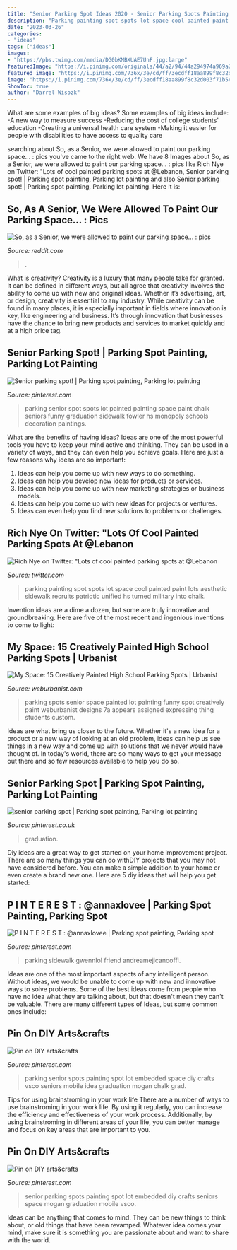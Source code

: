 ```yaml
---
title: "Senior Parking Spot Ideas 2020 - Senior Parking Spots Painting Spot Lot Embedded Diy Crafts Seniors Space Mogan Graduation Mobile Vsco"
description: "Parking painting spot spots lot space cool painted paint lots aesthetic sidewalk recruits patriotic unified hs turned military into chalk"
date: "2023-03-26"
categories:
- "ideas"
tags: ["ideas"]
images:
- "https://pbs.twimg.com/media/DG0bKMBXUAE7UnF.jpg:large"
featuredImage: "https://i.pinimg.com/originals/44/a2/94/44a294974a969a2d688c5ce05d839dc7.jpg"
featured_image: "https://i.pinimg.com/736x/3e/cd/ff/3ecdff18aa899f8c32d003f71b5cae98.jpg"
image: "https://i.pinimg.com/736x/3e/cd/ff/3ecdff18aa899f8c32d003f71b5cae98.jpg"
ShowToc: true
author: "Darrel Wisozk"
---
```



What are some examples of big ideas?
Some examples of big ideas include: 
-A new way to measure success 
-Reducing the cost of college students' education 
-Creating a universal health care system
-Making it easier for people with disabilities to have access to quality care

	

		
searching about So, as a Senior, we were allowed to paint our parking space... : pics you've came to the right web. We have 8 Images about So, as a Senior, we were allowed to paint our parking space... : pics like Rich Nye on Twitter: &quot;Lots of cool painted parking spots at @Lebanon, Senior parking spot! | Parking spot painting, Parking lot painting and also Senior parking spot! | Parking spot painting, Parking lot painting. Here it is:
		
    
## So, As A Senior, We Were Allowed To Paint Our Parking Space... : Pics

<img loading=lazy src="https://external-preview.redd.it/TS_5q4wgCQRlhqGL6PkojW30ebAmsAFNkQDUhnD1BV0.jpg?auto=webp&amp;s=56df258e735a74ffa3d33ab65bf2169db6ddad59" onerror="this.onerror=null;this.src='https://tse1.mm.bing.net/th?id=OIP.u9byl0a61yzLJWcNeYuhNAHaJ4&amp;pid=15.1';" alt="So, as a Senior, we were allowed to paint our parking space... : pics">

_Source: reddit.com_

>. 

	

What is creativity?
Creativity is a luxury that many people take for granted. It can be defined in different ways, but all agree that creativity involves the ability to come up with new and original ideas. Whether it’s advertising, art, or design, creativity is essential to any industry. While creativity can be found in many places, it is especially important in fields where innovation is key, like engineering and business. It’s through innovation that businesses have the chance to bring new products and services to market quickly and at a high price tag.

    
## Senior Parking Spot! | Parking Spot Painting, Parking Lot Painting

<img loading=lazy src="https://i.pinimg.com/originals/44/a2/94/44a294974a969a2d688c5ce05d839dc7.jpg" onerror="this.onerror=null;this.src='https://tse1.mm.bing.net/th?id=OIP.-ccKcllYszLT22LfpToZkwHaNd&amp;pid=15.1';" alt="Senior parking spot! | Parking spot painting, Parking lot painting">

_Source: pinterest.com_

>parking senior spot spots lot painted painting space paint chalk seniors funny graduation sidewalk fowler hs monopoly schools decoration paintings. 

	

What are the benefits of having ideas?
Ideas are one of the most powerful tools you have to keep your mind active and thinking. They can be used in a variety of ways, and they can even help you achieve goals. Here are just a few reasons why ideas are so important: 
1. Ideas can help you come up with new ways to do something.
2. Ideas can help you develop new ideas for products or services. 
3. Ideas can help you come up with new marketing strategies or business models. 
4. Ideas can help you come up with new ideas for projects or ventures. 
5. Ideas can even help you find new solutions to problems or challenges.

    
## Rich Nye On Twitter: &quot;Lots Of Cool Painted Parking Spots At @Lebanon

<img loading=lazy src="https://pbs.twimg.com/media/DG0bKMBXUAE7UnF.jpg:large" onerror="this.onerror=null;this.src='https://tse2.mm.bing.net/th?id=OIP.V1uUIUhULePT-Td_59tpbwHaJ4&amp;pid=15.1';" alt="Rich Nye on Twitter: &quot;Lots of cool painted parking spots at @Lebanon">

_Source: twitter.com_

>parking painting spot spots lot space cool painted paint lots aesthetic sidewalk recruits patriotic unified hs turned military into chalk. 

	

Invention ideas are a dime a dozen, but some are truly innovative and groundbreaking. Here are five of the most recent and ingenious inventions to come to light: 

    
## My Space: 15 Creatively Painted High School Parking Spots | Urbanist

<img loading=lazy src="https://weburbanist.com/wp-content/uploads/2016/08/senior-parking-7a-644x409.jpg" onerror="this.onerror=null;this.src='https://tse3.mm.bing.net/th?id=OIP.SzB6cAP6r4a7T4Ad3V6MOgHaEt&amp;pid=15.1';" alt="My Space: 15 Creatively Painted High School Parking Spots | Urbanist">

_Source: weburbanist.com_

>parking spots senior space painted lot painting funny spot creatively paint weburbanist designs 7a appears assigned expressing thing students custom. 

	

Ideas are what bring us closer to the future. Whether it's a new idea for a product or a new way of looking at an old problem, ideas can help us see things in a new way and come up with solutions that we never would have thought of. In today's world, there are so many ways to get your message out there and so few resources available to help you do so.

    
## Senior Parking Spot | Parking Spot Painting, Parking Lot Painting

<img loading=lazy src="https://i.pinimg.com/736x/3e/cd/ff/3ecdff18aa899f8c32d003f71b5cae98.jpg" onerror="this.onerror=null;this.src='https://tse4.mm.bing.net/th?id=OIP.2QkeaO-Mos5gBWYLrFbxjAHaJx&amp;pid=15.1';" alt="senior parking spot | Parking spot painting, Parking lot painting">

_Source: pinterest.co.uk_

>graduation. 

	

Diy ideas are a great way to get started on your home improvement project. There are so many things you can do withDIY projects that you may not have considered before. You can make a simple addition to your home or even create a brand new one. Here are 5 diy ideas that will help you get started:

    
## P I N T E R E S T : @annaxlovee | Parking Spot Painting, Parking Spot

<img loading=lazy src="https://i.pinimg.com/736x/f5/1d/af/f51dafc00a4783245bb22d3be0bd32bb.jpg" onerror="this.onerror=null;this.src='https://tse1.mm.bing.net/th?id=OIP.4Nd0Q7FA2TPGIe0nPDBzwQHaJ3&amp;pid=15.1';" alt="P I N T E R E S T : @annaxlovee | Parking spot painting, Parking spot">

_Source: pinterest.com_

>parking sidewalk gwennlol friend andreamejicanooffi. 

	

Ideas are one of the most important aspects of any intelligent person. Without ideas, we would be unable to come up with new and innovative ways to solve problems. Some of the best ideas come from people who have no idea what they are talking about, but that doesn't mean they can't be valuable. There are many different types of Ideas, but some common ones include:

    
## Pin On DIY Arts&amp;crafts

<img loading=lazy src="https://i.pinimg.com/736x/fc/cd/7d/fccd7d738b7d280b3e4c9f6ddc97d008.jpg" onerror="this.onerror=null;this.src='https://tse2.mm.bing.net/th?id=OIP.84OrZcQx6Wn3ZxuYlrlz0wHaJ3&amp;pid=15.1';" alt="Pin on DIY arts&amp;crafts">

_Source: pinterest.com_

>parking senior spots painting spot lot embedded space diy crafts vsco seniors mobile idea graduation mogan chalk grad. 

	

Tips for using brainstroming in your work life
There are a number of ways to use brainstroming in your work life. By using it regularly, you can increase the efficiency and effectiveness of your work process. Additionally, by using brainstroming in different areas of your life, you can better manage and focus on key areas that are important to you.

    
## Pin On DIY Arts&amp;crafts

<img loading=lazy src="https://i.pinimg.com/originals/fc/cd/7d/fccd7d738b7d280b3e4c9f6ddc97d008.jpg" onerror="this.onerror=null;this.src='https://tse1.mm.bing.net/th?id=OIP.KfZ1qJLqEz5veuLKIauu7AHaJ4&amp;pid=15.1';" alt="Pin on DIY arts&amp;crafts">

_Source: pinterest.com_

>senior parking spots painting spot lot embedded diy crafts seniors space mogan graduation mobile vsco. 

	

Ideas can be anything that comes to mind. They can be new things to think about, or old things that have been revamped. Whatever idea comes your mind, make sure it is something you are passionate about and want to share with the world.

